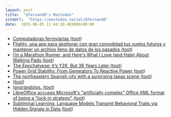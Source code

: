 ```yaml
---
layout: post
title:  "@fernand0's Mastodon"
siteUrl:  "https://mastodon.social/@fernand0"
date:  2025-08-05 11:44:20.403000+00:00
---
```

*  [Computadoras ferroviarias ](https://www.flickr.com/photos/fernand0/54677995734) ([toot](https://mastodon.social/@fernand0/114975982249612259))
*  [Flighty, una app para gestionar con gran comodidad tus vuelos futuros y mantener un archivo lleno de datos de los pasados ](https://www.microsiervos.com/archivo/aerotrastorno/flighty-app-gestionar-vuelos.htm) ([toot](https://mastodon.social/@fernand0/114975889199964441))
*  [I’m a Marathon Runner, and Here's What I Love (and Hate) About Walking Pads ](https://lifehacker.com/health/pros-and-cons-of-walking-pad) ([toot](https://mastodon.social/@fernand0/114975677506425301))
*  [The Epochalypse: It’s Y2K, But 38 Years Later ](https://hackaday.com/2025/07/22/the-epochalypse-y2k-but-38-years-later) ([toot](https://mastodon.social/@fernand0/114975462355882528))
*  [Power Grid Stability: From Generators To Reactive Power ](https://hackaday.com/2025/07/22/power-grid-stability-from-generators-to-reactive-power) ([toot](https://mastodon.social/@fernand0/114975311890938915))
*  [The northeastern Spanish city with a surprising tapas scene ](https://www.thetimes.com/travel/destinations/europe-travel/spain/zaragoza-where-to-stay-what-to-eat-tapas-aragon-city-break-27hmlc0t) ([toot](https://mastodon.social/@fernand0/114973605862936026))
*  [ ](https://social.hispa.net/@hispa) ([toot](https://mastodon.social/@fernand0/114972840724014087))
*  [Ignorándolos. ](https://avecesunafoto.wordpress.com/2025/08/04/ignorandolos) ([toot](https://mastodon.social/@fernand0/114971708079229682))
*  [LibreOffice accuses Microsoft's "artificially complex" Office XML format of being a "lock-in strategy" ](https://www.xda-developers.com/libreoffice-accuses-microsofts-artificially-complex-office-xml-format) ([toot](https://mastodon.social/@fernand0/114971616222054016))
*  [Subliminal Learning: Language Models Transmit Behavioral Traits via Hidden Signals in Data ](https://alignment.anthropic.com/2025/subliminal-learning) ([toot](https://mastodon.social/@fernand0/114971353908167094))
